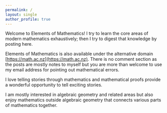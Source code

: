 ```yaml
---
permalink: /
layout: single
author_profile: true
---
```

Welcome to Elements of Mathematics! I try to learn the core areas
of modern mathematics exhaustively; then I try to digest that 
knowledge by posting here. 

Elements of Mathematics is also available under the alternative domain
[https://math.ac.nz](https://math.ac.nz). There is no comment section
as the posts are mostly notes to myself but you are more than welcome
to use my email address for pointing out mathematical errors.

I love telling stories through mathematics and mathematical proofs
provide a wonderful opportunity to tell exciting stories.

I am mostly interested in algebraic geometry and related areas but also
enjoy mathematics outside algebraic geometry that connects various
parts of mathematics together.